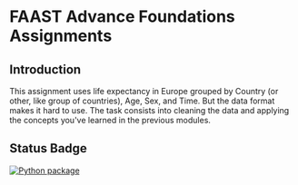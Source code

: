 # FAAST Advance Foundations Assignments

## Introduction

This assignment uses life expectancy in Europe grouped by Country (or other, like group of countries), Age, Sex, and Time. But the data format makes it hard to use. The task consists into cleaning the data and applying the concepts you've learned in the previous modules.

## Status Badge

[![Python package](https://github.com/Gustavo-1300/assignment1/actions/workflows/python-package.yml/badge.svg?branch=ci)](https://github.com/Gustavo-1300/assignment1/actions/workflows/python-package.yml)